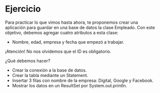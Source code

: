 # Ejercicio

Para practicar lo que vimos hasta ahora, te proponemos crear una aplicación para guardar en una base de datos la clase Empleado. Con este objetivo, debemos agregar cuatro atributos a esta clase:
-  Nombre, edad, empresa y fecha que empezó a trabajar.

¡Atención! No nos olvidemos que el ID es obligatorio.

¿Qué debemos hacer?

- Crear la conexión a la base de datos.
- Crear la tabla mediante un Statement.
- Insertar 3 filas con nombre de la empresa: Digital, Google y Facebook.
- Mostrar los datos en un ResultSet por System.out.println.
